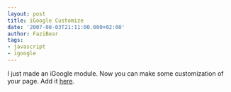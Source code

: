 ```yaml
---
layout: post
title: iGoogle Customize
date: '2007-08-03T21:11:00.000+02:00'
author: FaziBear
tags:
- javascript
- igoogle
---
```


I just made an iGoogle module. Now you can make some customization of your page. 
Add it <a href="http://www.google.com/ig/adde?moduleurl=http%3A%2F%2Fhosting.gmodules.com%2Fig%2Fgadgets%2Ffile%2F112690233521707929957%2Figc.xml">here</a>.